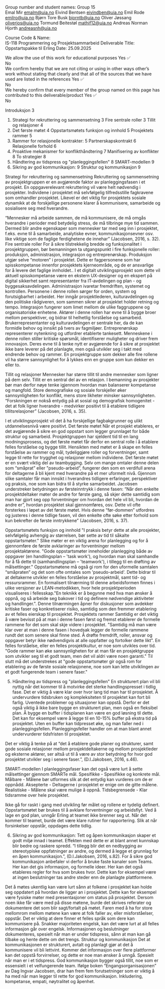  
Group number and student names:  Group 15     
Emal Mir			emalm@uia.no 
Eivind Bentsen			eivindben@uia.no 
Emil Rode			emilro@uia.no 
Bjørn Tore Busk		bjorntb@uia.no 
Oliver Jøssang			oliverjos@uia.no 
Tormund Beitestøl		mathif12@uia.no 
Andreas Norman Hjorth		andreasnh@uia.no 

   

   Course Code & Name:  
   IS-118 Programmering og Prosjektsammarbeid
   Deliverable Title: 
  Oppstartspakke til Erling
    Date:
  25.09.2025


We allow the use of this work for educational purposes 
Yes  ✅  
No   
We confirm hereby that we are not citing or using in other ways other’s work without stating that clearly and that all of the sources that we have used are listed in the references 
Yes  ✅  
No   
We hereby confirm that every member of the group named on this page has contributed to this deliverable/product 
Yes  ✅  
No   











Introduksjon	3
1. Strategi for rekruttering og sammensetning	3
Fire sentrale roller	3
Tillit og relasjoner	4
2. Det første møtet	4
Oppstartsmøtets funksjon og innhold	5
Prosjektets rammer	5
3. Rammer for relasjonelle kontrakter:	5
Partnerskapskontrakt	6
Relasjonelle forhold	6
4. Proaktive mekanismer for konflikthåndtering	7
Manifisering av konflikter	8
To strategier	8
5. Håndtering av tidspress og "planleggingsfellen"	8
SMART-modellen	9
6. Sikring av god kommunikasjon:	9
Struktur og kommunikasjon	9




















Strategi for rekruttering og sammensetning
Rekruttering og sammensetning av prosjektgruppen er en avgjørende faktor av planleggingsfasen i et prosjekt. En oppgaverelevant rekruttering vil være helt nødvendig i prosjekter. Individene i prosjektet må selvfølgelig tilfredsstille fagkravene som omhandler prosjektet. Likevel er det viktig for prosjektets sosiale dynamikk at de forskjellige personene klarer å kommunisere, samarbeide og sosialisere seg med hverandre. 


“Mennesker må arbeide sammen, de må kommunisere, de må omgås hverandre i perioder med betydelig stress, de må tilbringe mye tid sammen. Dermed blir andre egenskaper som mennesker tar med seg inn i prosjektet, f.eks. evne til å samarbeide, analytiske evner, kommunikasjonsevner osv. like viktige som de faglige ferdighetene de innehar” (Jacobsen, 2016, s. 32). 
Fire sentrale roller
For å sikre tilstrekkelig bredde og funksjonalitet i prosjektgruppen, bør bemanningen ta utgangspunkt i fire funksjonelle roller: produksjon, administrasjon, integrasjon og entreprenørskap.
Produksjon utgjør selve “motoren” i prosjektet. Dette er fagpersonene som har spisskompetanse innenfor prosjektets kjerneområde, og de er ansvarlige for å levere det faglige innholdet.. I et digitalt utviklingsprosjekt som dette vil aktuell spisskompetanse være en ekstern UX-designer og en ekspert på digital sikkerhet samt representanter fra IT-avdelingen og plan - og byggesaksavdelingen.
Administrasjon ivaretar fremdriften, systemet og kontrollen. Personene i denne rollen sørger for orden, system og forutsigbarhet i arbeidet. Her inngår prosjektlederen, kulturavdelingen og den politiske rådgiveren, som sammen sikrer at prosjektet holder retning og tempo.
Integrasjon fungerer som limet mellom de ulike faggruppene og organisatoriske enhetene. Aktører i denne rollen har evne til å bygge broer mellom perspektiver, og bidrar til helhetlig forståelse og samarbeid. Brukerrepresentanter og kulturavdelingen er sentrale her, da de kan formidle behov og innsikt på tvers av fagmiljøer.
Entreprenørskap representerer nytenkning og utfordrer etablerte tankesett. Menneskene i denne rollen stiller kritiske spørsmål, identifiserer muligheter og driver frem innovasjon. Deres evne til å tenke nytt er avgjørende for å sikre at prosjektet ikke bare leverer på det planlagte, men også utvikler seg i takt med endrende behov og rammer. 
En prosjektgruppe som dekker alle fire rollene vil ha større sannsynlighet for å lykkes enn en gruppe som kun dekker en eller to.

Tillit og relasjoner
Mennesker har større tillit til andre mennesker som ligner på dem selv. Tillit er en sentral del av en relasjon. I bemanning av prosjekter bør man derfor nøye tenke igjennom hvordan man balanserer kompetanse og mangfold. Store demografiske og sosiale forskjeller øker sannsynligheten for konflikt, mens store likheter minsker sannsynligheten. “Forskningen er nokså entydig på at sosial og demografisk homogenitet - det at folk ligner hverandre - medvirker positivt til å etablere tidligere tillitsrelasjoner” (Jacobsen, 2016, s. 35).


I et utviklingsprosjekt vil det å ha forskjellige fagbakgrunner og ulikt utdannelsesnivå være positivt.
Det første møtet
Når et prosjekt etableres, er det avgjørende å sikre en god oppstart som legger grunnlaget for både struktur og samarbeid. Prosjektgruppen har sjeldent tid til en lang modningsprosess, og det første møtet får derfor en sentral rolle i å etablere felles forståelse og bygge tillit. Hensikten med møtet er å skape en felles forståelse av rammer og mål, tydeliggjøre roller og forventninger, samt legge til rette for trygghet og relasjoner mellom individene. Det første møtet er en svært viktig del av teambygging.
Selv om mange omtaler denne delen som “småprat” eller "pseudo-arbeid”, fungerer den som en verdifull arena for deltagerne å bli kjent med hverandre på et mer uformelt nivå. Gjennom slike samtaler får man innsikt i hverandres tidligere erfaringer, perspektiver og praksis, noe som kan bidra til å styrke samarbeidet. 
Jacobsen understreker betydningen av førsteinntrykk i denne fasen:
“Når den enkelte prosjektdeltaker møter de andre for første gang, så skjer dette samtidig som man har gjort seg opp forventninger om hvordan det hele vil bli, hvordan de andre er”, hvordan prosjektet skal gjennomføres, osv. Dette vil ofte forsterkes i løpet av det første møtet. Hvis denne “før-dommen” utfordres og justeres i denne tidlige fasen, vil den enkelte ofte søke etter forhold som kun bekrefter de første inntrykkene” (Jacobsen, 2016, s. 37).

Oppstartsmøtets funksjon og innhold 
"I praksis betyr dette at alle prosjekter, selvfølgelig avhengig av størrelsen, bør sette av tid til såkalte oppstartsmøter." Slike møter er en viktig arena for planlegging og for å gjennomføre de første avklaringer av forventninger mellom prosjektaktørene. "Gode oppstartsmøter inneholder planlegging både av oppgaver (en handlingsplan – 'task work'), og hvordan man skal samhandle for å få dette til (samhandlingsplan – 'teamwork'), i tillegg til en drøfting av målsettinger."
Oppstartsmøtene må også gi rom for den uformelle samtalen “småpraten” og det som ofte omtales som 'pseudo-arbeid'. Dette bidrar til at deltakerne utvikler en felles forståelse av prosjektmål, samt tid- og ressursrammer. En formalisert tilnærming til denne arbeidsformen finnes i ulike versjoner av LEAN-metodikken, hvor hele prosjektperioden visualiseres i fellesskap."En teknikk er å begynne med hva man ønsker å oppnå, og så arbeide seg bakover i tid og definere nødvendige aktiviteter og handlinger.". Denne tilnærmingen åpner for diskusjoner som avdekker kritiske faser og konkretiserer risiko, samtidig som den fremmer etablering av et felles eierskap til prosjektet.
Prosjektets rammer
Samtidig er det viktig å være bevisst på at man i denne fasen først og fremst etablerer de formelle rammene for det som skal skje videre i prosjektet. "Samtidig må man være klar over at man i denne fasen i hovedsak legger de formelle rammene rundt det som senere skal finne sted. Å drøfte fremdrift, roller, ansvar og oppgaver betyr ikke nødvendigvis at alle oppfatter og fortolker dette likt". En felles forståelse, eller en felles prosjektkultur, er noe som utvikles over tid. "Gode rammer kan øke sannsynligheten for at man får en prosjektgruppe som utvikler seg til et godt team, men det vil aldri være noen garanti."
Til slutt må det understrekes at "gode oppstartsmøter gir også rom for etablering av de første sosiale relasjonene, noe som kan lette utviklingen av et godt fungerende team i senere faser."





5. Håndtering av tidspress og "planleggingsfellen"
En strukturert plan vil bli nyttig når det kommer til å motvirke det sterke handlingspresset i tidlig fase. Det er viktig å være klar over hvor lang tid man har til prosjektet. Å undervurdere tidsbruken og kompleksiteten til prosjektet kan fort bli farlig. Uventede problemer og situasjoner kan oppstå. Derfor er det også viktig å ikke bare bygge en strukturert plan, men også en fleksibel plan. Å bygge en buffer i tidsplanen kan være en god løsning til dette. Det kan for eksempel være å legge til en 10-15% buffer på ekstra tid på prosjektet. Uten en buffer kan tidpresset øke, og man faller ned i planleggingsfellen. Planleggingsfeller handler om at man blant annet undervurderer tidsfristen til prosjektet. 


Det er viktig å tenke på at “det å etablere gode planer og strukturer, samt gode sosiale relasjoner mellom prosjektdeltakerne og mellom prosjektleder og eksterne aktører, ser altså ut til å være av stor betydning for hvor god prosjektet utvikler seg i senere faser.”, (D.I.Jakobsen, 2016, s.46). 

SMART-modellen
I planleggingsfaser kan det også være lurt å sette målsettinger gjennom SMARTe mål. Spesifikke - Spesifikke og konkrete mål. Målbare - Målene bør utformes slik at det entydig kan vurderes om de er oppnådd. Aksepterte - Deltagerne i prosjektet er enige om de gitte målene. Realistiske - Målene skal være mulige å oppnå. Tidsbegrensede - Klar tidsramme over hele prosjektet.

Ikke gå for raskt i gang med utvikling før målet og rollene er tydelig definert. Oppstartsmøtet bør brukes til å avklare forventninger og arbeidsflyt. Ved å lage en god plan, unngår Erling at teamet ikke brenner seg ut. Når det kommer til teamet, burde det være klare rutiner for rapportering. Slik at når forsinkelser oppstår, oppdages dette tidlig. 





6. Sikring av god kommunikasjon:
Tett og åpen kommunikasjon skaper et godt miljø innad i teamet. Effekten med dette er at blant annet kunnskap blir bedre og raskere spredd. “I tillegg blir det en nedbygging av stereotypiske oppfatninger av andre, og dermed å legge et grunnlag for en åpen kommunikasjon.”, (D.I.Jakobsen, 2016, s.82). For å sikre god kommunikasjon anbefaler vi derfor å bruke faste kanaler som Teams. Her kan det gis informasjon, og formelle ideer. Her kan det også etableres regler for hva som brukes hvor. Dette kan for eksempel være at ingen beslutninger tas andre steder enn de planlagte plattformene.

Det å møtes ukentlig kan være lurt sånn at folkene i prosjektet kan holde seg oppdatert på hvordan de ligger an i prosjektet. Dette kan for eksempel være fysiske møter med presentasjoner om status på prosjektet. Dersom noen ikke får være med på disse møtene, burde det skrives referater og dokumentere det som blir sagt/fortalt på møtet. Faren med å ha for store mellomrom mellom møtene kan være at folk faller av, eller misforståelser, oppstår. Det er viktig at dere finner et felles språk som dere kan kommunisere på. Snakker majoriteten engelsk, kan det være lurt at all felles informasjon går over engelsk. Informasjonen og beslutninger dokumenteres, spesielt når man er under tidspress, sånn at man kan gå tilbake og hente dette om det trengs.
Struktur og kommunikasjon
Det at kommunikasjonen er strukturert, avtalt og planlagt gjør at det å kommunisere vil bli lettvint. Kommer det informasjon over flere plattformer kan det oppstå forvirrelser, og dette er noe man ønsker å unngå. Spesielt når man er i et tidspress. God kommunikasjon bygger også tillit, noe som er essensielt i et velfungerende team. Ifølge boken “Engangsorganisasjonen” av Dag Ingvar Jacobsen, drar han frem fem forutsetninger som er viktig å ha med når man legger til rette for god kommunikasjon. Inkludering, kompetanse, empati, nøytralitet og åpenhet.
